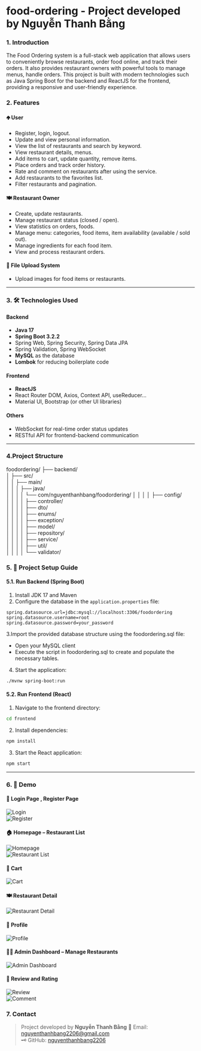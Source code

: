 # food-ordering - Project developed by **Nguyễn Thanh Bằng**

### 1. Introduction

The Food Ordering system is a full-stack web application that allows users to conveniently browse restaurants, order food online, and track their orders. It also provides restaurant owners with powerful tools to manage menus, handle orders.
This project is built with modern technologies such as Java Spring Boot for the backend and ReactJS for the frontend, providing a responsive and user-friendly experience.
### 2. Features

#### 🢁 User

* Register, login, logout.
* Update and view personal information.
* View the list of restaurants and search by keyword.
* View restaurant details, menus.
* Add items to cart, update quantity, remove items.
* Place orders and track order history.
* Rate and comment on restaurants after using the service.
* Add restaurants to the favorites list.
* Filter restaurants and pagination.
#### 🍽️ Restaurant Owner

* Create, update restaurants.
* Manage restaurant status (closed / open).
* View statistics on orders, foods.
* Manage menu: categories, food items, item availability (available / sold out).
* Manage ingredients for each food item.
* View and process restaurant orders.

#### 📄 File Upload System

* Upload images for food items or restaurants.
---

### 3. 🛠️ Technologies Used

#### Backend

* **Java 17**
* **Spring Boot 3.2.2**
* Spring Web, Spring Security, Spring Data JPA
* Spring Validation, Spring WebSocket
* **MySQL** as the database
* **Lombok** for reducing boilerplate code

#### Frontend

* **ReactJS**
* React Router DOM, Axios, Context API, useReducer...
* Material UI, Bootstrap (or other UI libraries)

#### Others

* WebSocket for real-time order status updates
* RESTful API for frontend-backend communication

---
### 4.Project Structure
foodordering/
├── backend/                   
│   ├── src/  
│   │   ├── main/  
│   │   │   ├── java/  
│   │   │   │   └── com/nguyenthanhbang/foodordering/
│   │   │   │       ├── config/  
│   │   │   │       ├── controller/  
│   │   │   │       ├── dto/  
│   │   │   │       ├── enums/  
│   │   │   │       ├── exception/  
│   │   │   │       ├── model/  
│   │   │   │       ├── repository/  
│   │   │   │       ├── service/  
│   │   │   │       ├── util/  
│   │   │   │       └── validator/  

### 5. 🚀 Project Setup Guide  

#### 5.1. Run Backend (Spring Boot)  

1. Install JDK 17 and Maven
2. Configure the database in the `application.properties` file:

```properties
spring.datasource.url=jdbc:mysql://localhost:3306/foodordering
spring.datasource.username=root
spring.datasource.password=your_password
```
3.Import the provided database structure using the foodordering.sql file:
- Open your MySQL client
- Execute the script in foodordering.sql to create and populate the necessary tables.
4. Start the application:

```bash
./mvnw spring-boot:run
```

#### 5.2. Run Frontend (React)  

1. Navigate to the frontend directory:

```bash
cd frontend
```

2. Install dependencies:

```bash
npm install
```

3. Start the React application:

```bash
npm start
```

---

### 6. 📸 Demo  
  
#### 🔐 Login Page , Register Page  
![Login](images_demo/login.png)  
![Register](images_demo/register.png)  

#### 🏠 Homepage – Restaurant List  
![Homepage](images_demo/homepage1.png)  
![Restaurant List](images_demo/homepage2.png)  

#### 🛒 Cart  
![Cart](images_demo/cart.png)  

#### 🍽️ Restaurant Detail  
![Restaurant Detail](images_demo/restaurantDetails.png)  
  
#### 👤 Profile  
![Profile](images_demo/profile.png)
  
#### 🧑‍🍳 Admin Dashboard – Manage Restaurants  
![Admin Dashboard](images_demo/admin.png)  
  
#### 🌟 Review and Rating  
![Review](images_demo/review.png)  
![Comment](images_demo/comment.png)  

### 7. Contact  
  
> Project developed by **Nguyễn Thanh Bằng**
> 📧 Email: [nguyenthanhbang2206@gmail.com](mailto:nguyenthanhbang2206@gmail.com)  
> 🗝 GitHub: [nguyenthanhbang2206](https://github.com/nguyenthanhbang2206)
